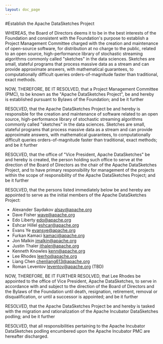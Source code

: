 ```yaml
---
layout: doc_page
---
```

<!--
    Licensed to the Apache Software Foundation (ASF) under one
    or more contributor license agreements.  See the NOTICE file
    distributed with this work for additional information
    regarding copyright ownership.  The ASF licenses this file
    to you under the Apache License, Version 2.0 (the
    "License"); you may not use this file except in compliance
    with the License.  You may obtain a copy of the License at

      http://www.apache.org/licenses/LICENSE-2.0

    Unless required by applicable law or agreed to in writing,
    software distributed under the License is distributed on an
    "AS IS" BASIS, WITHOUT WARRANTIES OR CONDITIONS OF ANY
    KIND, either express or implied.  See the License for the
    specific language governing permissions and limitations
    under the License.
-->
#Establish the Apache DataSketches Project

WHEREAS, the Board of Directors deems it to be in the best interests of
the Foundation and consistent with the Foundation's purpose to establish
a Project Management Committee charged with the creation and maintenance
of open-source software, for distribution at no charge to the public,
related to an open source, high-performance library of stochastic
streaming algorithms commonly called "sketches" in the data sciences.
Sketches are small, stateful programs that process massive data as a
stream and can provide approximate answers, with mathematical
guarantees, to computationally difficult queries orders-of-magnitude
faster than traditional, exact methods.

NOW, THEREFORE, BE IT RESOLVED, that a Project Management Committee
(PMC), to be known as the "Apache DataSketches Project", be and hereby
is established pursuant to Bylaws of the Foundation; and be it further

RESOLVED, that the Apache DataSketches Project be and hereby is
responsible for the creation and maintenance of software related to an
open source, high-performance library of stochastic streaming algorithms
commonly called "sketches" in the data sciences. Sketches are small,
stateful programs that process massive data as a stream and can provide
approximate answers, with mathematical guarantees, to computationally
difficult queries orders-of-magnitude faster than traditional, exact
methods; and be it further

RESOLVED, that the office of "Vice President, Apache DataSketches" be
and hereby is created, the person holding such office to serve at the
direction of the Board of Directors as the chair of the Apache
DataSketches Project, and to have primary responsibility for management
of the projects within the scope of responsibility of the Apache
DataSketches Project; and be it further

RESOLVED, that the persons listed immediately below be and hereby are
appointed to serve as the initial members of the Apache DataSketches
Project:

 * Alexander Saydakov <alsay@apache.org>
 * Dave Fisher        <wave@apache.org>
 * Edo Liberty        <edo@apache.org>
 * Eshcar Hillel      <eshcar@apache.org>
 * Evans Ye           <evansye@apache.org>
 * Furkan Kamaci      <kamaci@apache.org>
 * Jon Malkin         <jmalkin@apache.org>
 * Justin Thaler      <jthaler@apache.org>
 * Kenneth Knowles    <kenn@apache.org>
 * Lee Rhodes         <leerho@apache.org>
 * Liang Chen         <chenliang613@apache.org>
 * Roman Leventov     <leventov@apache.org> (TBD)

NOW, THEREFORE, BE IT FURTHER RESOLVED, that Lee Rhodes be appointed to
the office of Vice President, Apache DataSketches, to serve in
accordance with and subject to the direction of the Board of Directors
and the Bylaws of the Foundation until death, resignation, retirement,
removal or disqualification, or until a successor is appointed; and be
it further

RESOLVED, that the Apache DataSketches Project be and hereby is tasked
with the migration and rationalization of the Apache Incubator
DataSketches podling; and be it further

RESOLVED, that all responsibilities pertaining to the Apache Incubator
DataSketches podling encumbered upon the Apache Incubator PMC are
hereafter discharged.